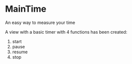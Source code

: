 # MainTime
An easy way to measure your time

A view with a basic timer with 4 functions has been created: 

1. start
2. pause
3. resume
4. stop
